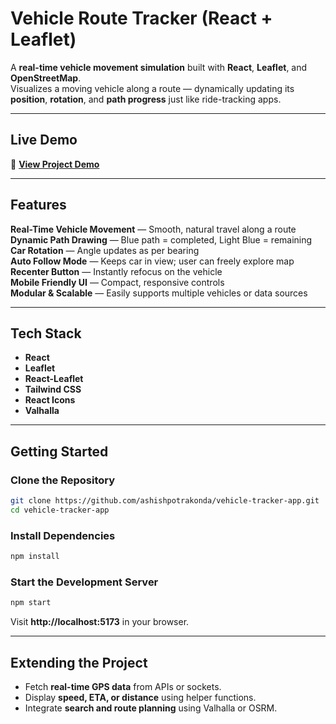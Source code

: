 # Vehicle Route Tracker (React + Leaflet)

A **real-time vehicle movement simulation** built with **React**, **Leaflet**, and **OpenStreetMap**.  
Visualizes a moving vehicle along a route — dynamically updating its **position**, **rotation**, and **path progress** just like ride-tracking apps.

---

## Live Demo

🔗 **[View Project Demo](https://vehicle-tracker-ashishpotrakonda.vercel.app/)**

---

## Features

**Real-Time Vehicle Movement** — Smooth, natural travel along a route  
**Dynamic Path Drawing** — Blue path = completed, Light Blue = remaining  
**Car Rotation** — Angle updates as per bearing  
**Auto Follow Mode** — Keeps car in view; user can freely explore map  
**Recenter Button** — Instantly refocus on the vehicle  
**Mobile Friendly UI** — Compact, responsive controls  
**Modular & Scalable** — Easily supports multiple vehicles or data sources

---

## Tech Stack

- **React**
- **Leaflet**
- **React-Leaflet**
- **Tailwind CSS**
- **React Icons**
- **Valhalla**

---

## Getting Started

### Clone the Repository

```bash
git clone https://github.com/ashishpotrakonda/vehicle-tracker-app.git
cd vehicle-tracker-app
```

### Install Dependencies

```bash
npm install
```

### Start the Development Server

```bash
npm start
```

Visit **http://localhost:5173** in your browser.

---

## Extending the Project

- Fetch **real-time GPS data** from APIs or sockets.
- Display **speed, ETA, or distance** using helper functions.
- Integrate **search and route planning** using Valhalla or OSRM.
